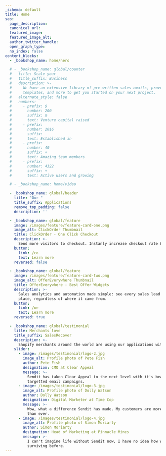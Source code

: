 ```yaml
---
_schema: default
title: Home
seo:
  page_description:
  canonical_url:
  featured_image:
  featured_image_alt:
  author_twitter_handle:
  open_graph_type:
  no_index: false
content_blocks:
  - _bookshop_name: home/hero

  # - _bookshop_name: global/counter
  #   title: Scale your
  #   title_suffix: Business
  #   description: >-
  #     We have an extensive library of pre-written sales emails, proven marketing
  #     templates, and more to get you started on your next project.
  #   alternate_style: false
  #   numbers:
  #     - prefix: $
  #       number: 200
  #       suffix: m
  #       text: Venture capital raised
  #     - prefix:
  #       number: 2016
  #       suffix:
  #       text: Established in
  #     - prefix:
  #       number: 40
  #       suffix: +
  #       text: Amazing team members
  #     - prefix:
  #       number: 4322
  #       suffix: +
  #       text: Active users and growing

  # - _bookshop_name: home/video

  - _bookshop_name: global/header
    title: "Our "
    title_suffix: Applications
    remove_top_padding: false
    description: ''

  - _bookshop_name: global/feature
    image: /images/feature/feature-card-one.png
    image_alt: ClickOrder Thumbnail
    title: ClickOrder - One Click Checkout
    description: >-
      Send more visitors to checkout. Instanly increase checkout rate & reduce cart abandonment.
    button:
      link: /co
      text: Learn more
    reversed: false

  - _bookshop_name: global/feature
    image: /images/feature/feature-card-two.png
    image_alt: OfferEverywhere Thumbnail
    title: OfferEverywhere - Best Offer Widgets
    description: >-
      Sales analytics and automation made simple: see every sales lead in one
      place, regardless of where it came from.
    button:
      link: /oe
      text: Learn more
    reversed: true

  - _bookshop_name: global/testimonial
    title: Merchants love
    title_suffix: SalesRecover
    description: >-
      Shopify merchants around the world are using our applications with ease.
    slider:
      - image: /images/testimonial/logo-2.jpg
        image_alt: Profile photo of Pete Fish
        author: Pete Fish
        designation: CMO at Clear Appeal
        message: >-
          Sendit has taken Clear Appeal to the next level with it's beautiful
          targetted email campaigns.
      - image: /images/testimonial/logo-3.jpg
        image_alt: Profile photo of Dolly Watson
        author: Dolly Watson
        designation: Digital Marketer at Time Cop
        message: >-
          Wow, what a difference Sendit has made. My customers are more engaged
          than ever.
      - image: /images/testimonial/logo-4.jpg
        image_alt: Profile photo of Simon Moriarty
        author: Simon Moriarty
        designation: Head of Marketing at Pinnacle Mines
        message: >-
          I can't imagine life without Sendit now, I have no idea how we were
          surviving before.
---
```

